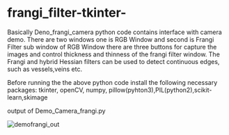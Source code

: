 # frangi_filter-tkinter-
Basically Deno_frangi_camera python code contains interface with camera demo.
There are two windows  one is RGB Window and second is  Frangi Filter sub window of RGB Window
there are three buttons for capture the images and control thickness and thinness of the frangi filter window.
The Frangi and hybrid Hessian filters can be used to detect continuous edges, such as vessels,veins etc.

Before running the the above python code install the following necessary packages:
tkinter, openCV, numpy, pillow(pyhton3),PIL(python2),scikit-learn,skimage


output of Demo_Camera_frangi.py

![demofrangi_out](https://user-images.githubusercontent.com/62006705/76295344-73001800-62da-11ea-9d15-53a3290a5e1f.PNG)
